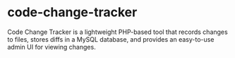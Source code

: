 # code-change-tracker
Code Change Tracker is a lightweight PHP-based tool that records changes to files, stores diffs in a MySQL database, and provides an easy-to-use admin UI for viewing changes.
